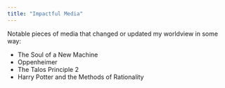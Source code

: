 ```yaml
---
title: "Impactful Media"
---
```


Notable pieces of media that changed or updated my worldview in some way:
- The Soul of a New Machine
- Oppenheimer
- The Talos Principle 2
- Harry Potter and the Methods of Rationality

